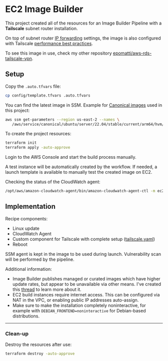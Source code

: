 # EC2 Image Builder

This project created all of the resources for an Image Builder Pipeline with a **Tailscale** subnet router installation.

On top of subnet router [IP forwarding][3] settings, the image is also configured with Tailscale [performance best practices][4].

To see this image in use, check my other repository [epomatti/aws-rds-tailscale-vpn][2].

## Setup

Copy the `.auto.tfvars` file:

```sh
cp config/template.tfvars .auto.tfvars
```

You can find the latest image in SSM. Example for [Canonical images][5] used in this project:

```sh
aws ssm get-parameters --region us-east-2 --names \
   /aws/service/canonical/ubuntu/server/22.04/stable/current/arm64/hvm/ebs-gp2/ami-id
```

To create the project resources:

```sh
terraform init
terraform apply -auto-approve
```

Login to the AWS Console and start the build process manually.

A test instance will be automatically created by the workflow. If needed, a launch template is available to manually test the created image on EC2.

Checking the status of the CloudWatch agent:

```sh
/opt/aws/amazon-cloudwatch-agent/bin/amazon-cloudwatch-agent-ctl -m ec2 -a status
```

## Implementation

Recipe components:

- Linux update
- CloudWatch Agent
- Custom component for Tailscale with complete setup ([tailscale.yaml](./modules/imagebuilder/components/tailscale.yaml))
- Reboot

SSM agent is kept in the image to be used during launch. Vulnerability scan will be performed by the pipeline.

Additional information:

- Image Builder publishes managed or curated images which have higher update rates, but appear to be unavailable via other means. I've created this [thread][1] to learn more about it.
- EC2 build instances require internet access. This can be configured via NAT in the VPC, or enabling public IP addresses auto-assign.
- Make sure to make the installation completely noninteractive, for example with `DEBIAN_FRONTEND=noninteractive` for Debian-based distributions.

---

### Clean-up

Destroy the resources after use:

```sh
terraform destroy -auto-approve
```


[1]: https://repost.aws/questions/QUwGgIFpv8SuyY6uvxlWIcyg/where-to-find-ec2-image-builder-managed-images
[2]: https://github.com/epomatti/aws-rds-tailscale-vpn
[3]: https://tailscale.com/kb/1019/subnets
[4]: https://tailscale.com/kb/1320/performance-best-practices#ethtool-configuration
[5]: https://canonical-aws.readthedocs-hosted.com/en/latest/aws-how-to/instances/find-ubuntu-images/
